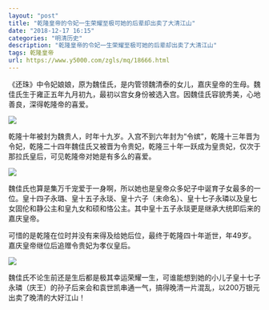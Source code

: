 ```yaml
---
layout: "post"
title: "乾隆皇帝的令妃一生荣耀至极可她的后辈却出卖了大清江山"
date: "2018-12-17 16:15"
categories: "明清历史"
description: "乾隆皇帝的令妃一生荣耀至极可她的后辈却出卖了大清江山"
tags: 乾隆皇帝
url: https://www.y5000.com/zgls/mq/18666.html
---
```






《还珠》中令妃娘娘，原为魏佳氏，是内管领魏清泰的女儿，嘉庆皇帝的生母。魏佳氏生于雍正五年九月初九，最初以宫女身份被选入宫。因魏佳氏容貌秀美，心地善良，深得乾隆帝的喜爱。

![](https://img.y5000.com/uploads/allimg/170406/1033594S0-0.jpg)

乾隆十年被封为魏贵人，时年十九岁。入宫不到六年封为“令嫔”，乾隆十三年晋为令妃，乾隆二十四年魏佳氏又被晋为令贵妃，乾隆三十年一跃成为皇贵妃，仅次于那拉氏皇后，可见乾隆帝对她是有多么的喜爱。

![](https://img.y5000.com/uploads/allimg/170406/10335935G-1.jpg)

魏佳氏也算是集万千宠爱于一身啊，所以她也是皇帝众多妃子中诞育子女最多的一位。皇十四子永璐、皇十五子永琰、皇十六子（未命名）、皇十七子永璘以及皇七女固伦和静公主和皇九女和硕和恪公主。其中皇十五子永琰更是继承大统即后来的嘉庆皇帝。

可惜的是乾隆在位时并没有来得及给她后位，最终于乾隆四十年逝世，年49岁。嘉庆皇帝继位后追赠令贵妃为孝仪皇后。

![](https://img.y5000.com/uploads/allimg/170406/1033591Z9-2.jpg)

魏佳氏不论生前还是生后都是极其幸运荣耀一生，可谁能想到她的小儿子皇十七子永璘（庆王）的孙子后来会和袁世凯串通一气，搞得晚清一片混乱，以200万银元出卖了晚清的大好江山！
